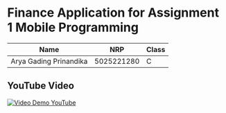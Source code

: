 # Finance Application for Assignment 1 Mobile Programming

| Name                   | NRP        | Class |
|------------------------|------------|-------|
| Arya Gading Prinandika | 5025221280 | C     |

## YouTube Video
[![Video Demo YouTube](https://img.youtube.com/vi/4NhmDPpOHLQ/maxresdefault.jpg)](https://youtu.be/4NhmDPpOHLQ)

